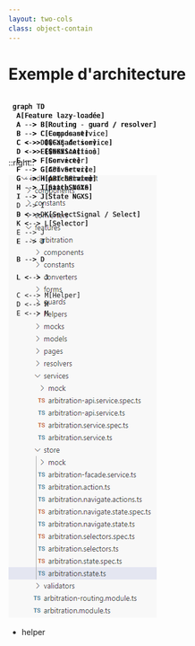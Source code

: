```yaml
---
layout: two-cols
class: object-contain
---
```


# Exemple d'architecture


<style>
.stack {
  position: relative;
  height: 100px; /* ou la hauteur souhaitée */
}

.stack > div {
  position: absolute;
  top: 0;
  left: 0;
  width: 100%;
}
</style>

<div class="stack">
  <div v-click v-click-hide>

```mermaid {theme: 'neutral', scale: 0.45}
 graph TD
  A[Feature lazy-loadée]
  A --> B[Routing - guard / resolver]
  B --> C[Façade service]
  C --> D[NGXS Action]
  D --> E[Service]
  E --> F[Converter]
  F --> G[API Service]
  G --> H[patchState]
  H --> I[State NGXS]

```

  </div>

  <div v-click v-click-hide>

```mermaid {theme: 'neutral', scale: 0.45}
 graph TD
  A[Feature lazy-loadée]
  A --> B[Routing - guard / resolver]
  B --> C[Façade service]
  C --> D[NGXS Action]
  D --> E[Service]
  E --> F[Converter]
  F --> G[API Service]
  G --> H[patchState]
  H --> I[State NGXS]

  D --> I

```
 </div>

   <div v-click v-click-hide>

```mermaid {theme: 'neutral', scale: 0.45}
 graph TD
  A[Feature lazy-loadée]
  A --> B[Routing - guard / resolver]
  B --> C[Composant]
  C <--> D[Façade service]
  D --> E[NGXS Action]
  E --> F[Service]
  F --> G[Converter]
  G --> H[API Service]
  H --> I[patchState]
  I --> J[State NGXS]

  B --> D

  E --> J

```
 </div>

  <div v-click v-click-hide>

```mermaid {theme: 'neutral', scale: 0.45}
 graph TD
  A[Feature lazy-loadée]
  A --> B[Routing - guard / resolver]
  B --> C[Composant]
  C <--> D[Façade service]
  D <--> E[NGXS Action]
  E --> F[Service]
  F --> G[Converter]
  G --> H[API Service]
  H --> I[patchState]
  I --> J[State NGXS]

  D <--> K[SelectSignal / Select] 
  K <--> L[Selector] 

  E --> J

  B --> D

  L <--> J

``` 
 </div>

   <div v-click>

```mermaid {theme: 'neutral', scale: 0.45}
 graph TD
  A[Feature lazy-loadée]
  A --> B[Routing - guard / resolver]
  B --> C[Composant]
  C <--> D[Façade service]
  D <--> E[NGXS Action]
  E --> F[Service]
  F --> G[Converter]
  G --> H[API Service]
  H --> I[patchState]
  I --> J[State NGXS]

  D <--> K[SelectSignal / Select] 
  K <--> L[Selector] 

  E --> J

  B --> D

  L <--> J

  C <--> M[Helper]
  D <--> M
  E <--> M

``` 
 </div>
</div>


::right::

<div class="h-full flex justify-center">
  <img src="../assets/img/architecture.png" class="max-h-[52vh]" />
</div>


- helper
